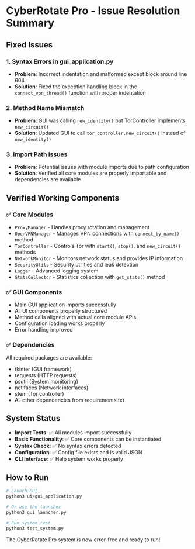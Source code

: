 # CyberRotate Pro - Issue Resolution Summary

## Fixed Issues

### 1. **Syntax Errors in gui_application.py**
- **Problem**: Incorrect indentation and malformed except block around line 604
- **Solution**: Fixed the exception handling block in the `connect_vpn_thread()` function with proper indentation

### 2. **Method Name Mismatch**
- **Problem**: GUI was calling `new_identity()` but TorController implements `new_circuit()`
- **Solution**: Updated GUI to call `tor_controller.new_circuit()` instead of `new_identity()`

### 3. **Import Path Issues**
- **Problem**: Potential issues with module imports due to path configuration
- **Solution**: Verified all core modules are properly importable and dependencies are available

## Verified Working Components

### ✅ Core Modules
- `ProxyManager` - Handles proxy rotation and management
- `OpenVPNManager` - Manages VPN connections with `connect_by_name()` method
- `TorController` - Controls Tor with `start()`, `stop()`, and `new_circuit()` methods
- `NetworkMonitor` - Monitors network status and provides IP information
- `SecurityUtils` - Security utilities and leak detection
- `Logger` - Advanced logging system
- `StatsCollector` - Statistics collection with `get_stats()` method

### ✅ GUI Components
- Main GUI application imports successfully
- All UI components properly structured
- Method calls aligned with actual core module APIs
- Configuration loading works properly
- Error handling improved

### ✅ Dependencies
All required packages are available:
- tkinter (GUI framework)
- requests (HTTP requests)
- psutil (System monitoring)
- netifaces (Network interfaces)
- stem (Tor controller)
- All other dependencies from requirements.txt

## System Status
- **Import Tests**: ✅ All modules import successfully
- **Basic Functionality**: ✅ Core components can be instantiated
- **Syntax Check**: ✅ No syntax errors detected
- **Configuration**: ✅ Config file exists and is valid JSON
- **CLI Interface**: ✅ Help system works properly

## How to Run
```bash
# Launch GUI
python3 ui/gui_application.py

# Or use the launcher
python3 gui_launcher.py

# Run system test
python3 test_system.py
```

The CyberRotate Pro system is now error-free and ready to run!
